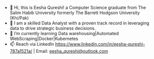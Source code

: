 - 👋 Hi, this is Eesha Qureshi! a Computer Science graduate from The Salim Habib University formerly The Barrett Hodgson University (Khi/Pak)
- 🌟 I am a skilled Data Analyst with a proven track record in leveraging data to drive strategic business decisions.
- 🌱 I’m currently learning Data warehousing|Automated WebScraping|Docker|Kubernetes
- 📫 Reach via LinkedIn https://www.linkedin.com/in/eesha-qureshi-787a1521a/ | Email: eesha_qureshi@outlook.com

<!---
Eesha723/Eesha723 is a ✨ special ✨ repository because its `README.md` (this file) appears on your GitHub profile.
You can click the Preview link to take a look at your changes.
--->
